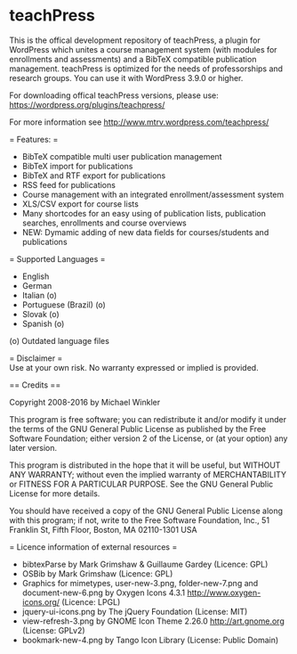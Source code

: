 teachPress
==========

This is the offical development repository of teachPress, a plugin for WordPress which unites a course management system (with modules for enrollments and assessments) and a BibTeX compatible publication management. teachPress is optimized for the needs of professorships and research groups. You can use it with WordPress 3.9.0 or higher.

For downloading offical teachPress versions, please use: https://wordpress.org/plugins/teachpress/

For more information see http://www.mtrv.wordpress.com/teachpress/

= Features: =
* BibTeX compatible multi user publication management
* BibTeX import for publications
* BibTeX and RTF export for publications
* RSS feed for publications
* Course management with an integrated enrollment/assessment system
* XLS/CSV export for course lists
* Many shortcodes for an easy using of publication lists, publication searches, enrollments and course overviews
* NEW: Dymamic adding of new data fields for courses/students and publications

= Supported Languages =
* English
* German
* Italian (o)
* Portuguese (Brazil) (o)
* Slovak (o)
* Spanish (o)

(o) Outdated language files

= Disclaimer =  
Use at your own risk. No warranty expressed or implied is provided.  

== Credits ==

Copyright 2008-2016 by Michael Winkler

This program is free software; you can redistribute it and/or modify
it under the terms of the GNU General Public License as published by
the Free Software Foundation; either version 2 of the License, or
(at your option) any later version.

This program is distributed in the hope that it will be useful,
but WITHOUT ANY WARRANTY; without even the implied warranty of
MERCHANTABILITY or FITNESS FOR A PARTICULAR PURPOSE.  See the
GNU General Public License for more details.

You should have received a copy of the GNU General Public License
along with this program; if not, write to the Free Software
Foundation, Inc., 51 Franklin St, Fifth Floor, Boston, MA  02110-1301  USA

= Licence information of external resources =
* bibtexParse by Mark Grimshaw & Guillaume Gardey (Licence: GPL)
* OSBib by Mark Grimshaw (Licence: GPL)
* Graphics for mimetypes, user-new-3.png, folder-new-7.png and document-new-6.png by Oxygen Icons 4.3.1 http://www.oxygen-icons.org/ (Licence: LPGL)
* jquery-ui-icons.png by The jQuery Foundation (License: MIT)
* view-refresh-3.png by GNOME Icon Theme 2.26.0 http://art.gnome.org (License: GPLv2)
* bookmark-new-4.png by Tango Icon Library (License: Public Domain)
